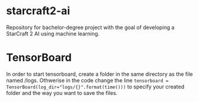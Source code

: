 # starcraft2-ai
Repository for bachelor-degree project with the goal of developing a StarCraft 2 AI using machine learning.



# TensorBoard
In order to start tensorboard, create a folder in the same directory as the file named /logs. Othwerise in the code change the line `tensorboard = TensorBoard(log_dir="logs/{}".format(time()))` to specify your created folder and the way you want to save the files.
